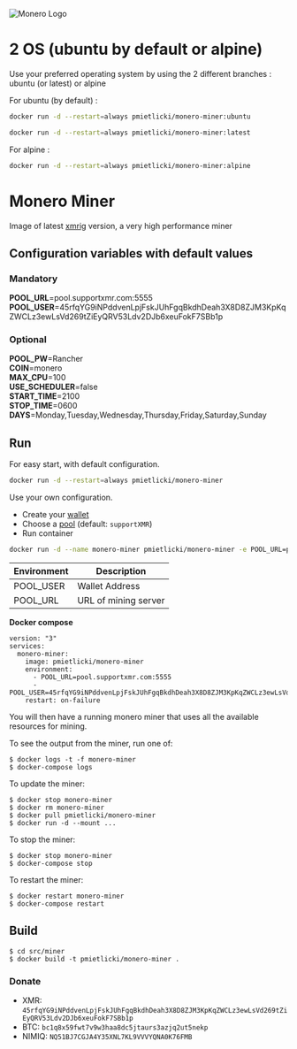 ![Monero Logo](https://web.getmonero.org/img/monero-logo.png)

# 2 OS (ubuntu by default or alpine)

Use your preferred operating system by using the 2 different branches : ubuntu (or latest) or alpine

For ubuntu (by default) :
```sh
docker run -d --restart=always pmietlicki/monero-miner:ubuntu
```
```sh
docker run -d --restart=always pmietlicki/monero-miner:latest
```

For alpine :
```sh
docker run -d --restart=always pmietlicki/monero-miner:alpine
```

# Monero Miner

Image of latest [xmrig](https://github.com/xmrig/xmrig) version, a very high performance miner

## Configuration variables with default values

### Mandatory
**POOL_URL**=pool.supportxmr.com:5555
**POOL_USER**=45rfqYG9iNPddvenLpjFskJUhFgqBkdhDeah3X8D8ZJM3KpKqZWCLz3ewLsVd269tZiEyQRV53Ldv2DJb6xeuFokF7SBb1p

### Optional
**POOL_PW**=Rancher\
**COIN**=monero\
**MAX_CPU**=100\
**USE_SCHEDULER**=false\
**START_TIME**=2100\
**STOP_TIME**=0600\
**DAYS**=Monday,Tuesday,Wednesday,Thursday,Friday,Saturday,Sunday

## Run

For easy start, with default configuration.

```sh
docker run -d --restart=always pmietlicki/monero-miner
```

Use your own configuration.

- Create your [wallet](https://mymonero.com/)
- Choose a [pool](http://moneropools.com/) (default: `supportXMR`)
- Run container

```sh
docker run -d --name monero-miner pmietlicki/monero-miner -e POOL_URL=pool.supportxmr.com:5555 -e POOL_USER=45rfqYG9iNPddvenLpjFskJUhFgqBkdhDeah3X8D8ZJM3KpKqZWCLz3ewLsVd269tZiEyQRV53Ldv2DJb6xeuFokF7SBb1p
```

|Environment       |     Description      |
|------------------|----------------------|
|POOL_USER         | Wallet Address       |
|POOL_URL          | URL of mining server |

**Docker compose**

    version: "3"
    services:
      monero-miner:
        image: pmietlicki/monero-miner
        environment:
          - POOL_URL=pool.supportxmr.com:5555
          - POOL_USER=45rfqYG9iNPddvenLpjFskJUhFgqBkdhDeah3X8D8ZJM3KpKqZWCLz3ewLsVd269tZiEyQRV53Ldv2DJb6xeuFokF7SBb1p
        restart: on-failure

You will then have a running monero miner that uses all the available resources for mining.

To see the output from the miner, run one of:

    $ docker logs -t -f monero-miner
    $ docker-compose logs

To update the miner:

    $ docker stop monero-miner
    $ docker rm monero-miner
    $ docker pull pmietlicki/monero-miner
    $ docker run -d --mount ...

To stop the miner:

    $ docker stop monero-miner
    $ docker-compose stop

To restart the miner:

    $ docker restart monero-miner
    $ docker-compose restart

## Build

    $ cd src/miner
    $ docker build -t pmietlicki/monero-miner .

### Donate

- XMR: `45rfqYG9iNPddvenLpjFskJUhFgqBkdhDeah3X8D8ZJM3KpKqZWCLz3ewLsVd269tZiEyQRV53Ldv2DJb6xeuFokF7SBb1p`
- BTC: `bc1q8x59fwt7v9w3haa8dc5jtaurs3azjq2ut5nekp`
- NIMIQ: `NQ51BJ7CGJA4Y35XNL7KL9VVVYQNA0K76FMB`
